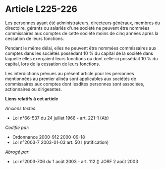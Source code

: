 # Article L225-226

Les personnes ayant été administrateurs, directeurs généraux, membres du directoire, gérants ou salariés d'une société ne
peuvent être nommées commissaires aux comptes de cette société moins de cinq années après la cessation de leurs fonctions.

Pendant le même délai, elles ne peuvent être nommées commissaires aux comptes dans les sociétés possédant 10 % du capital de
la société dans laquelle elles exerçaient leurs fonctions ou dont celle-ci possédait 10 % du capital, lors de la cessation de
leurs fonctions.

Les interdictions prévues au présent article pour les personnes mentionnées au premier alinéa sont applicables aux sociétés
de commissaires aux comptes dont lesdites personnes sont associées, actionnaires ou dirigeantes.

**Liens relatifs à cet article**

_Anciens textes_:

  - Loi n°66-537 du 24 juillet 1966 - art. 221-1 (Ab)

_Codifié par_:

  - Ordonnance 2000-912 2000-09-18
  - Loi n°2003-7 2003-01-03 art. 50 I (ratification)

_Abrogé par_:

  - Loi n°2003-706 du 1 août 2003 - art. 112 () JORF 2 août 2003
